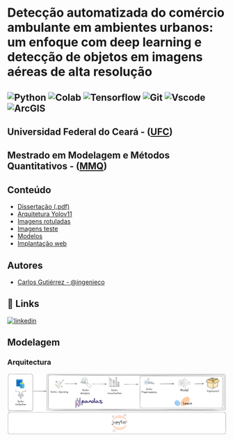 
# Detecção automatizada do comércio ambulante em ambientes urbanos: um enfoque com deep learning e detecção de objetos em imagens aéreas de alta resolução
![Python](https://img.shields.io/badge/python-3670A0?style=for-the-badge&logo=python&logoColor=ffdd54) ![Colab](https://img.shields.io/badge/Colab-F9AB00?style=for-the-badge&logo=googlecolab&color=525252) ![Tensorflow](https://img.shields.io/badge/TensorFlow-FF6F00?style=for-the-badge&logo=tensorflow&logoColor=white) ![Git](https://img.shields.io/badge/GIT-E44C30?style=for-the-badge&logo=git&logoColor=white)
![Vscode](https://img.shields.io/badge/Vscode-007ACC?style=for-the-badge&logo=visual-studio-code&logoColor=white)
![ArcGIS](https://img.shields.io/badge/ArcGIS-2C7AC3?&style=for-the-badge&logo=arcgis&logoColor=fff)
---
## Universidad Federal do Ceará - ([UFC](https://www.ufc.br/))

Mestrado em Modelagem e Métodos Quantitativos - ([MMQ](https://mmq.ufc.br/pt/))
---


## Conteúdo

 - [Dissertação (.pdf)]()
 - [Arquitetura Yolov11]()
 - [Imagens rotuladas]()
 - [Imagens teste]()
 - [Modelos]()
 - [Implantação web]()
 

## Autores
- [Carlos Gutiérrez - @ingenieco](https://github.com/Ingenieco)


## 🔗 Links
[![linkedin](https://img.shields.io/badge/linkedin-0A66C2?style=for-the-badge&logo=linkedin&logoColor=white)](https://www.linkedin.com/in/ingenieco-cegu/)


## Modelagem

### Arquitectura
![Arquitectura del proyecto](https://github.com/Ingenieco/tf_aa_uao/blob/main/imagenes/arquitectura.svg)
